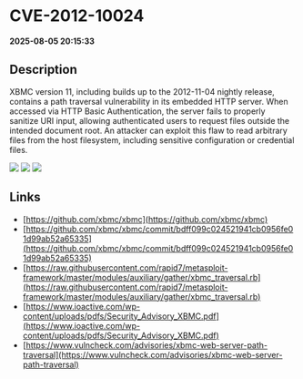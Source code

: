 # CVE-2012-10024

**2025-08-05 20:15:33**

## Description
XBMC version 11, including builds up to the 2012-11-04 nightly release, contains a path traversal vulnerability in its embedded HTTP server. When accessed via HTTP Basic Authentication, the server fails to properly sanitize URI input, allowing authenticated users to request files outside the intended document root. An attacker can exploit this flaw to read arbitrary files from the host filesystem, including sensitive configuration or credential files.

![](https://img.shields.io/static/v1?label=Score&message=7.1&color=red)
![](https://img.shields.io/static/v1?label=Severity&message=HIGH&color=red)
![](https://img.shields.io/static/v1?label=CWE&message=Traversal&color=green)

## Links
- [https://github.com/xbmc/xbmc](https://github.com/xbmc/xbmc)
- [https://github.com/xbmc/xbmc/commit/bdff099c024521941cb0956fe01d99ab52a65335](https://github.com/xbmc/xbmc/commit/bdff099c024521941cb0956fe01d99ab52a65335)
- [https://raw.githubusercontent.com/rapid7/metasploit-framework/master/modules/auxiliary/gather/xbmc_traversal.rb](https://raw.githubusercontent.com/rapid7/metasploit-framework/master/modules/auxiliary/gather/xbmc_traversal.rb)
- [https://www.ioactive.com/wp-content/uploads/pdfs/Security_Advisory_XBMC.pdf](https://www.ioactive.com/wp-content/uploads/pdfs/Security_Advisory_XBMC.pdf)
- [https://www.vulncheck.com/advisories/xbmc-web-server-path-traversal](https://www.vulncheck.com/advisories/xbmc-web-server-path-traversal)
